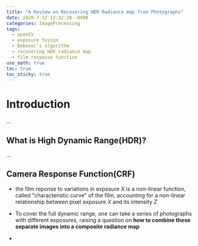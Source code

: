 ```yaml
---
title: "A Review on Recovering HDR Radiance map from Photographs"
date: 2020-7-12 12:32:28 -0400
categories: ImageProcessing
tags:
  - openCV 
  - exposure fusion
  - Debevec's algorithm
  - recovering HDR radiance map 
  - film response function 
use_math: true
toc: true
toc_sticky: true
---
```



# Introduction 
 
 ... 
 
## What is High Dynamic Range(HDR)? 
 ...  
    
## Camera Response Function(CRF)

* the film reponse to variations in exposure $X$ is a non-linear function, called "characteristic curve" of the film, 
      accounting for a non-linear relationship between pixel exposure $X$ and its intensity $Z$

* To cover the full dynamic range, one can take a series of photographs with different exposures, 
      raising a question on **how to combine these separate images into a composite radiance map** 
  
* 
  
## 
  

